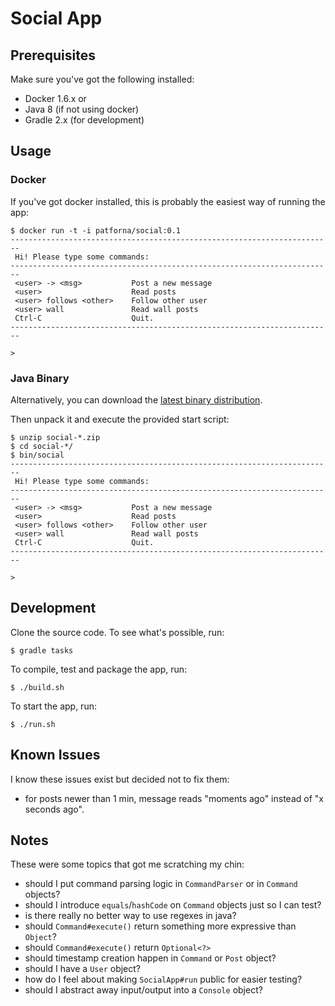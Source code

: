 # Social App

## Prerequisites

Make sure you've got the following installed:

* Docker 1.6.x or
* Java 8 (if not using docker)
* Gradle 2.x (for development)

## Usage

### Docker

If you've got docker installed, this is probably the easiest way of running the app:

    $ docker run -t -i patforna/social:0.1
    ------------------------------------------------------------------------
     Hi! Please type some commands:
    ------------------------------------------------------------------------
     <user> -> <msg>           Post a new message
     <user>                    Read posts
     <user> follows <other>    Follow other user
     <user> wall               Read wall posts
     Ctrl-C                    Quit.
    ------------------------------------------------------------------------

    >

### Java Binary

Alternatively, you can download the [latest binary distribution](https://github.com/patforna/social/releases).

Then unpack it and execute the provided start script:

    $ unzip social-*.zip
    $ cd social-*/
    $ bin/social
    ------------------------------------------------------------------------
     Hi! Please type some commands:
    ------------------------------------------------------------------------
     <user> -> <msg>           Post a new message
     <user>                    Read posts
     <user> follows <other>    Follow other user
     <user> wall               Read wall posts
     Ctrl-C                    Quit.
    ------------------------------------------------------------------------

    >

## Development

Clone the source code. To see what's possible, run:

    $ gradle tasks

To compile, test and package the app, run:

    $ ./build.sh

To start the app, run:

    $ ./run.sh

## Known Issues

I know these issues exist but decided not to fix them:

* for posts newer than 1 min, message reads "moments ago" instead of "x seconds ago".

## Notes

These were some topics that got me scratching my chin:

* should I put command parsing logic in `CommandParser` or in `Command` objects?
* should I introduce `equals`/`hashCode` on `Command` objects just so I can test?
* is there really no better way to use regexes in java?
* should `Command#execute()` return something more expressive than `Object`?
* should `Command#execute()` return `Optional<?>`
* should timestamp creation happen in `Command` or `Post` object?
* should I have a `User` object?
* how do I feel about making `SocialApp#run` public for easier testing?
* should I abstract away input/output into a `Console` object?